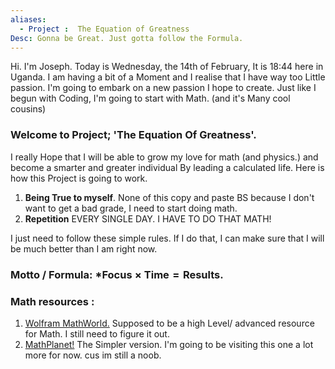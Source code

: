 ```yaml
---
aliases:
  - Project :  The Equation of Greatness
Desc: Gonna be Great. Just gotta follow the Formula.
---
```


Hi. I'm Joseph. Today is Wednesday, the 14th of February, It is 18:44 here in Uganda. I am having a bit of a Moment and I realise that I have way too Little passion. I'm going to embark on a new passion I hope to create. Just like I begun with Coding, I'm going to start with Math. (and it's Many cool cousins) 

### Welcome to Project; 'The Equation Of Greatness'.
I really Hope that I will be able to grow my love for math (and physics.) and become a smarter and greater individual By leading a calculated life. Here is how this Project is going to work. 

1. **Being True to myself**.
   None of this copy and paste BS because I don't want to get a bad grade, I need to start doing math. 
2. **Repetition**
   EVERY SINGLE DAY. I HAVE TO DO THAT MATH!

I just need to follow these simple rules. If I do that, I can make sure that I will be much better than I am right now. 

### Motto / Formula: *$\text{Focus} \times \text{Time} = \text{Results}$.

### Math resources : 
1. [Wolfram MathWorld.](https://mathworld.wolfram.com/topics/HistoryandTerminology.html)
   Supposed to be a high Level/ advanced resource for Math. I still need to figure it out. 
2. [MathPlanet!](https://www.mathplanet.com)
   The Simpler version. I'm going to be visiting this one a lot more for now. cus im still a noob. 

